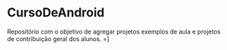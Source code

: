# CursoDeAndroid
Repositório com o objetivo de agregar projetos exemplos de aula e projetos de contribuição geral dos alunos. =]

